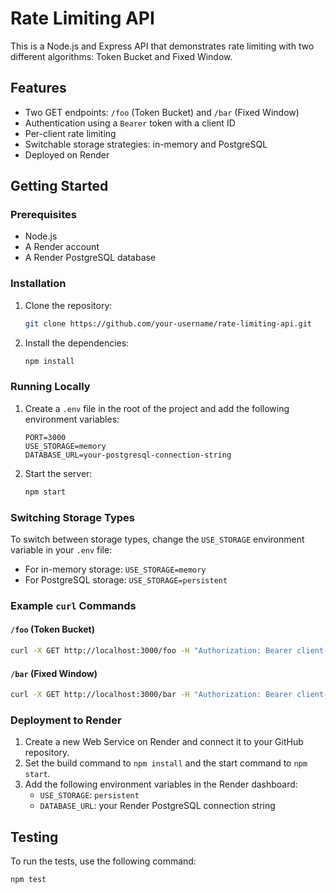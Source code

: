 # Rate Limiting API

This is a Node.js and Express API that demonstrates rate limiting with two different algorithms: Token Bucket and Fixed Window.

## Features

- Two GET endpoints: `/foo` (Token Bucket) and `/bar` (Fixed Window)
- Authentication using a `Bearer` token with a client ID
- Per-client rate limiting
- Switchable storage strategies: in-memory and PostgreSQL
- Deployed on Render

## Getting Started

### Prerequisites

- Node.js
- A Render account
- A Render PostgreSQL database

### Installation

1. Clone the repository:
   ```bash
   git clone https://github.com/your-username/rate-limiting-api.git
   ```
2. Install the dependencies:
   ```bash
   npm install
   ```

### Running Locally

1. Create a `.env` file in the root of the project and add the following environment variables:
   ```
   PORT=3000
   USE_STORAGE=memory
   DATABASE_URL=your-postgresql-connection-string
   ```
2. Start the server:
   ```bash
   npm start
   ```

### Switching Storage Types

To switch between storage types, change the `USE_STORAGE` environment variable in your `.env` file:

- For in-memory storage: `USE_STORAGE=memory`
- For PostgreSQL storage: `USE_STORAGE=persistent`

### Example `curl` Commands

#### `/foo` (Token Bucket)

```bash
curl -X GET http://localhost:3000/foo -H "Authorization: Bearer client-1"
```

#### `/bar` (Fixed Window)

```bash
curl -X GET http://localhost:3000/bar -H "Authorization: Bearer client-1"
```

### Deployment to Render

1. Create a new Web Service on Render and connect it to your GitHub repository.
2. Set the build command to `npm install` and the start command to `npm start`.
3. Add the following environment variables in the Render dashboard:
   - `USE_STORAGE`: `persistent`
   - `DATABASE_URL`: your Render PostgreSQL connection string

## Testing

To run the tests, use the following command:

```bash
npm test
